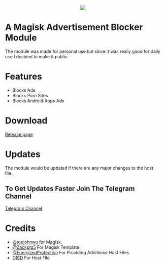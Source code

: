 <p align="center">
  <img src="https://raw.githubusercontent.com/topjohnwu/Magisk/master/docs/images/logo.png">
</p>

# A Magisk Advertisement Blocker Module
The module was made for personal use but since it was really good for daily use I decided to make it public.

# Features
- Blocks Ads
- Blocks Porn Sites
- Blocks Android Apps Ads

# Download
[Release page](https://github.com/pantsufan/adblocking-module/releases)

# Updates
The module would be updated if there are any major changes to the host file.

## To Get Updates Faster Join The Telegram Channel
[Telegram Channel](https://t.me/adsblocker)

# Credits
- [@topjohnwu](https://github.com/topjohnwu) for Magisk.
- [@Zackptg5](https://github.com/Zackptg5/MMT-Extended) For Magisk Template
- [@EnergizedProtection](https://github.com/EnergizedProtection/block) For Providing Additional Host Files
- [OISD](https://oisd.nl/) For Host File
